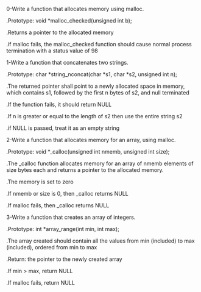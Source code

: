 0-Write a function that allocates memory using malloc.

.Prototype: void *malloc_checked(unsigned int b);

.Returns a pointer to the allocated memory

.if malloc fails, the malloc_checked function should cause normal process termination with a status value of 98

1-Write a function that concatenates two strings.

.Prototype: char *string_nconcat(char *s1, char *s2, unsigned int n);

.The returned pointer shall point to a newly allocated space in memory, which contains s1, followed by the first n bytes of s2, and null terminated

.If the function fails, it should return NULL

.If n is greater or equal to the length of s2 then use the entire string s2

.if NULL is passed, treat it as an empty string

2-Write a function that allocates memory for an array, using malloc.

.Prototype: void *_calloc(unsigned int nmemb, unsigned int size);

.The _calloc function allocates memory for an array of nmemb elements of size bytes each and returns a pointer to the allocated memory.

.The memory is set to zero

.If nmemb or size is 0, then _calloc returns NULL

.If malloc fails, then _calloc returns NULL

3-Write a function that creates an array of integers.

.Prototype: int *array_range(int min, int max);

.The array created should contain all the values from min (included) to max (included), ordered from min to max

.Return: the pointer to the newly created array

.If min > max, return NULL

.If malloc fails, return NULL

